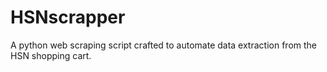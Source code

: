 # HSNscrapper
A python web scraping script crafted to automate data extraction from the HSN shopping cart.
